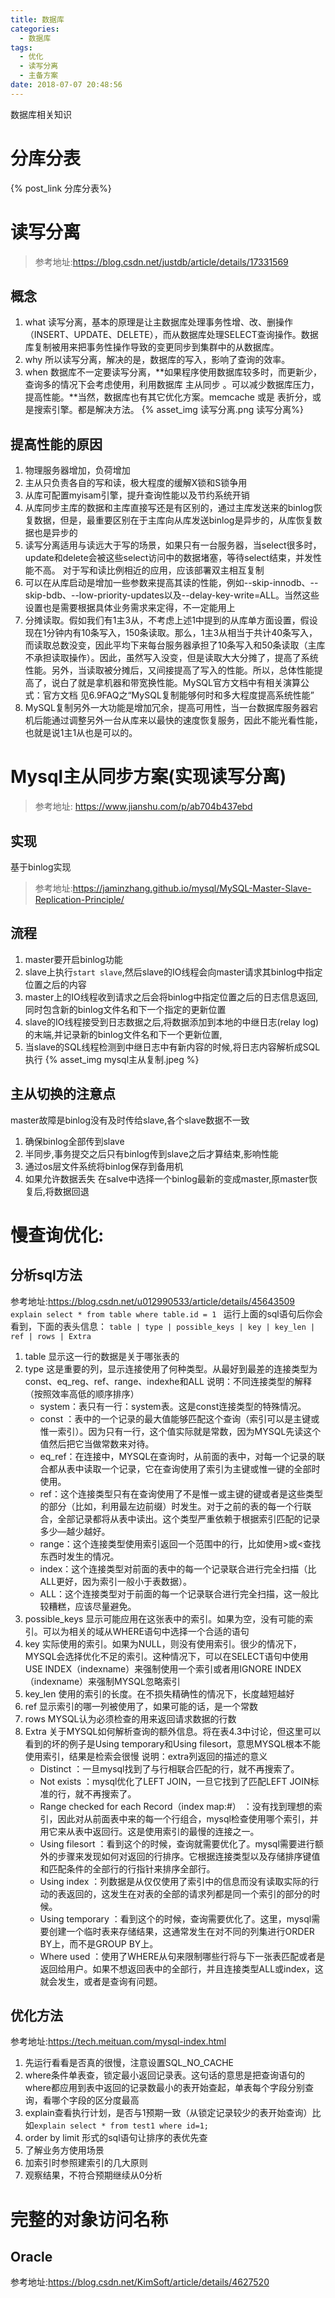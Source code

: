 ```yaml
---
title: 数据库
categories:
  - 数据库
tags:
  - 优化
  - 读写分离
  - 主备方案
date: 2018-07-07 20:48:56
---
```

 数据库相关知识
 <!-- more -->



# 分库分表
{% post_link 分库分表%}

# 读写分离
>参考地址:https://blog.csdn.net/justdb/article/details/17331569



## 概念
1. what
读写分离，基本的原理是让主数据库处理事务性增、改、删操作（INSERT、UPDATE、DELETE），而从数据库处理SELECT查询操作。数据库复制被用来把事务性操作导致的变更同步到集群中的从数据库。
2. why
所以读写分离，解决的是，数据库的写入，影响了查询的效率。
3. when
数据库不一定要读写分离，**如果程序使用数据库较多时，而更新少，查询多的情况下会考虑使用，利用数据库 主从同步 。可以减少数据库压力，提高性能。**当然，数据库也有其它优化方案。memcache 或是 表折分，或是搜索引擎。都是解决方法。
{% asset_img 读写分离.png 读写分离%}

## 提高性能的原因
1. 物理服务器增加，负荷增加
2. 主从只负责各自的写和读，极大程度的缓解X锁和S锁争用
3. 从库可配置myisam引擎，提升查询性能以及节约系统开销
4. 从库同步主库的数据和主库直接写还是有区别的，通过主库发送来的binlog恢复数据，但是，最重要区别在于主库向从库发送binlog是异步的，从库恢复数据也是异步的
5. 读写分离适用与读远大于写的场景，如果只有一台服务器，当select很多时，update和delete会被这些select访问中的数据堵塞，等待select结束，并发性能不高。 对于写和读比例相近的应用，应该部署双主相互复制
6. 可以在从库启动是增加一些参数来提高其读的性能，例如--skip-innodb、--skip-bdb、--low-priority-updates以及--delay-key-write=ALL。当然这些设置也是需要根据具体业务需求来定得，不一定能用上
7. 分摊读取。假如我们有1主3从，不考虑上述1中提到的从库单方面设置，假设现在1分钟内有10条写入，150条读取。那么，1主3从相当于共计40条写入，而读取总数没变，因此平均下来每台服务器承担了10条写入和50条读取（主库不承担读取操作）。因此，虽然写入没变，但是读取大大分摊了，提高了系统性能。另外，当读取被分摊后，又间接提高了写入的性能。所以，总体性能提高了，说白了就是拿机器和带宽换性能。MySQL官方文档中有相关演算公式：官方文档 见6.9FAQ之“MySQL复制能够何时和多大程度提高系统性能”
8. MySQL复制另外一大功能是增加冗余，提高可用性，当一台数据库服务器宕机后能通过调整另外一台从库来以最快的速度恢复服务，因此不能光看性能，也就是说1主1从也是可以的。

# Mysql主从同步方案(实现读写分离)
>参考地址: https://www.jianshu.com/p/ab704b437ebd

## 实现
基于binlog实现
>参考地址:https://jaminzhang.github.io/mysql/MySQL-Master-Slave-Replication-Principle/

## 流程
1. master要开启binlog功能
2. slave上执行`start slave`,然后slave的IO线程会向master请求其binlog中指定位置之后的内容
3. master上的IO线程收到请求之后会将binlog中指定位置之后的日志信息返回,同时包含新的binlog文件名和下一个指定的更新位置
4. slave的IO线程接受到日志数据之后,将数据添加到本地的中继日志(relay log)的末端,并记录新的binlog文件名和下一个更新位置,
5. 当slave的SQL线程检测到中继日志中有新内容的时候,将日志内容解析成SQL执行
{% asset_img mysql主从复制.jpeg %}

## 主从切换的注意点
master故障是binlog没有及时传给slave,各个slave数据不一致
1. 确保binlog全部传到slave
  1. 半同步,事务提交之后只有binlog传到slave之后才算结束,影响性能
  2. 通过os层文件系统将binlog保存到备用机
2. 如果允许数据丢失
在salve中选择一个binlog最新的变成master,原master恢复后,将数据回退

# 慢查询优化:
## 分析sql方法
参考地址:https://blog.csdn.net/u012990533/article/details/45643509
`explain select * from table where table.id = 1 `
运行上面的sql语句后你会看到，下面的表头信息：
`table | type | possible_keys | key | key_len | ref | rows | Extra`
1. table 
显示这一行的数据是关于哪张表的
2. type 
这是重要的列，显示连接使用了何种类型。从最好到最差的连接类型为const、eq_reg、ref、range、indexhe和ALL
说明：不同连接类型的解释（按照效率高低的顺序排序）
    * system：表只有一行：system表。这是const连接类型的特殊情况。
    * const ：表中的一个记录的最大值能够匹配这个查询（索引可以是主键或惟一索引）。因为只有一行，这个值实际就是常数，因为MYSQL先读这个值然后把它当做常数来对待。
    * eq_ref：在连接中，MYSQL在查询时，从前面的表中，对每一个记录的联合都从表中读取一个记录，它在查询使用了索引为主键或惟一键的全部时使用。
    * ref：这个连接类型只有在查询使用了不是惟一或主键的键或者是这些类型的部分（比如，利用最左边前缀）时发生。对于之前的表的每一个行联合，全部记录都将从表中读出。这个类型严重依赖于根据索引匹配的记录多少—越少越好。
    * range：这个连接类型使用索引返回一个范围中的行，比如使用>或<查找东西时发生的情况。
    * index：这个连接类型对前面的表中的每一个记录联合进行完全扫描（比ALL更好，因为索引一般小于表数据）。
    * ALL：这个连接类型对于前面的每一个记录联合进行完全扫描，这一般比较糟糕，应该尽量避免。
3. possible_keys 
显示可能应用在这张表中的索引。如果为空，没有可能的索引。可以为相关的域从WHERE语句中选择一个合适的语句
4. key 
实际使用的索引。如果为NULL，则没有使用索引。很少的情况下，MYSQL会选择优化不足的索引。这种情况下，可以在SELECT语句中使用USE INDEX（indexname）来强制使用一个索引或者用IGNORE INDEX（indexname）来强制MYSQL忽略索引
5. key_len 
使用的索引的长度。在不损失精确性的情况下，长度越短越好
6. ref 
显示索引的哪一列被使用了，如果可能的话，是一个常数
7. rows 
MYSQL认为必须检查的用来返回请求数据的行数
8. Extra 
关于MYSQL如何解析查询的额外信息。将在表4.3中讨论，但这里可以看到的坏的例子是Using temporary和Using filesort，意思MYSQL根本不能使用索引，结果是检索会很慢
说明：extra列返回的描述的意义
    * Distinct ：一旦mysql找到了与行相联合匹配的行，就不再搜索了。
    * Not exists ：mysql优化了LEFT JOIN，一旦它找到了匹配LEFT JOIN标准的行，就不再搜索了。
    * Range checked for each Record（index map:#） ：没有找到理想的索引，因此对从前面表中来的每一个行组合，mysql检查使用哪个索引，并用它来从表中返回行。这是使用索引的最慢的连接之一。
    * Using filesort ：看到这个的时候，查询就需要优化了。mysql需要进行额外的步骤来发现如何对返回的行排序。它根据连接类型以及存储排序键值和匹配条件的全部行的行指针来排序全部行。
    * Using index ：列数据是从仅仅使用了索引中的信息而没有读取实际的行动的表返回的，这发生在对表的全部的请求列都是同一个索引的部分的时候。
    * Using temporary ：看到这个的时候，查询需要优化了。这里，mysql需要创建一个临时表来存储结果，这通常发生在对不同的列集进行ORDER BY上，而不是GROUP BY上。
    * Where used ：使用了WHERE从句来限制哪些行将与下一张表匹配或者是返回给用户。如果不想返回表中的全部行，并且连接类型ALL或index，这就会发生，或者是查询有问题。

## 优化方法
参考地址:https://tech.meituan.com/mysql-index.html
1. 先运行看看是否真的很慢，注意设置SQL_NO_CACHE
1. where条件单表查，锁定最小返回记录表。这句话的意思是把查询语句的where都应用到表中返回的记录数最小的表开始查起，单表每个字段分别查询，看哪个字段的区分度最高
2. explain查看执行计划，是否与1预期一致（从锁定记录较少的表开始查询）比如`explain select * from test1 where id=1;`
3. order by limit 形式的sql语句让排序的表优先查
4. 了解业务方使用场景
5. 加索引时参照建索引的几大原则
6. 观察结果，不符合预期继续从0分析

# 完整的对象访问名称
## Oracle
参考地址:https://blog.csdn.net/KimSoft/article/details/4627520
